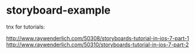 storyboard-example
==================

tnx for tutorials:

http://www.raywenderlich.com/50308/storyboards-tutorial-in-ios-7-part-1
http://www.raywenderlich.com/50310/storyboards-tutorial-in-ios-7-part-2